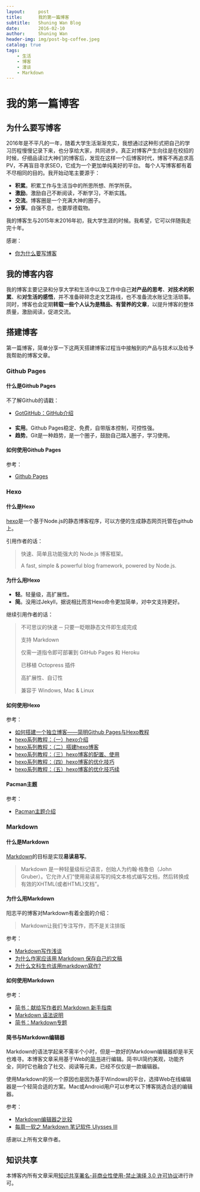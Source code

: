 ```yaml
---
layout:     post
title:      我的第一篇博客
subtitle:   Shuning Wan Blog
date:       2016-02-10
author:     Shuning Wan
header-img: img/post-bg-coffee.jpeg
catalog: true
tags:
    - 生活
    - 博客
    - 漫谈
    - Markdown
---
```


# 我的第一篇博客
## 为什么要写博客

2016年是不平凡的一年，随着大学生活渐渐充实，我想通过这种形式把自己的学习历程慢慢记录下来，也分享给大家，共同进步。真正对博客产生向往是在校招的时候，仔细品读过大神们的博客后，发现在这样一个后博客时代，博客不再追求高PV，不再盲目寻求SEO，它成为一个更加单纯美好的平台。
每个人写博客都有着不尽相同的目的。我开始动笔主要源于：
*   **积累**。积累工作与生活当中的所思所想、所学所获。
*   **激励**。激励自己不断阅读，不断学习，不断实践。
*   **交流**。博客圈是一个充满大神的圈子。
*   **分享**。自强不息，也要厚德载物。

我的博客生与2015年末2016年初，我大学生涯的时候。我希望，它可以伴随我走完十年。

感谢：

*   [你为什么要写博客](https://zhuanlan.zhihu.com/p/19743861)

## 我的博客内容

我的博客主要记录和分享大学和生活中以及工作中自己**对产品的思考**、**对技术的积累**、和**对生活的感悟**，并不准备碎碎念走文艺路线，也不准备流水账记生活琐事。同时，博客也会定期**转载一些个人认为是精品、有营养的文章**，以提升博客的整体质量，激励阅读，促进交流。

## 搭建博客

第一篇博客，简单分享一下这两天搭建博客过程当中接触到的产品与技术以及给予我帮助的博客文章。

### Github Pages

#### 什么是Github Pages

不了解Github的请戳：

*   [GotGitHub：GitHub介绍](http://www.worldhello.net/gotgithub/index.html)

#### 

*   **实用**。Github Pages稳定、免费，自带版本控制，可控性强。
*   **趋势**。Git是一种趋势，是一个圈子，鼓励自己踏入圈子，学习使用。

#### 如何使用Github Pages

参考：

*   [Github Pages](https://pages.github.com/)

### Hexo

#### 什么是Hexo

[hexo](http://hexo.io/)是一个基于Node.js的静态博客程序，可以方便的生成静态网页托管在github上。

引用作者的话：

> 快速、简单且功能强大的 Node.js 博客框架。
> 
> A fast, simple &amp; powerful blog framework, powered by Node.js.

#### 为什么用Hexo

*   **轻**。轻量级，高扩展性。
*   **简**。没用过Jekyll，据说相比而言Hexo命令更加简单，对中文支持更好。

继续引用作者的话：

> 不可思议的快速 ─ 只要一眨眼静态文件即生成完成
> 
> 支持 Markdown
> 
> 仅需一道指令即可部署到 GitHub Pages 和 Heroku
> 
> 已移植 Octopress 插件
> 
> 高扩展性、自订性
> 
> 兼容于 Windows, Mac &amp; Linux

#### 如何使用Hexo

参考：

*   [如何搭建一个独立博客——简明Github Pages与Hexo教程](http://blog.csdn.net/poem_of_sunshine/article/details/29369785)
*   [hexo系列教程：（一）hexo介绍](http://zipperary.com/2013/05/28/hexo-guide-1/)
*   [hexo系列教程：（二）搭建hexo博客](http://zipperary.com/2013/05/28/hexo-guide-2/)
*   [hexo系列教程：（三）hexo博客的配置、使用](http://zipperary.com/2013/05/29/hexo-guide-3/)
*   [hexo系列教程：（四）hexo博客的优化技巧](http://zipperary.com/2013/05/30/hexo-guide-4/)
*   [hexo系列教程：（五）hexo博客的优化技巧续](http://zipperary.com/2013/06/02/hexo-guide-5/)

#### Pacman主题

参考：

*   [Pacman主题介绍](http://yangjian.me/workspace/introducing-pacman-theme/)

### Markdown

#### 什么是Markdown

[Markdown](http://markdown.tw/)的目标是实现**易读易写**。

> Markdown 是一种轻量级标记语言，创始人为约翰·格鲁伯（John Gruber）。它允许人们“使用易读易写的纯文本格式编写文档，然后转换成有效的XHTML(或者HTML)文档”。

#### 为什么用Markdown

阳志平的博客对Markdown有着全面的介绍：

> Markdown让我们专注写作，而不是关注排版

参考：

*   [Markdown写作浅谈](http://www.yangzhiping.com/tech/r-markdown-knitr.html)
*   [为什么作家应该用 Markdown 保存自己的文稿](http://apple4us.com/2012/02/why-writers-should-use-markdown/)
*   [为什么文科生也该用markdown寫作?](http://www.douban.com/note/221187015/)

#### 如何使用Markdown

参考：

*   [简书：献给写作者的 Markdown 新手指南](https://www.jianshu.com/p/q81RER)
*   [Markdown 语法说明](http://wowubuntu.com/markdown/)
*   [简书：Markdown专题](https://www.jianshu.com/c/BDu5F8)

#### 简书与Markdown编辑器

Markdown的语法学起来不需半个小时，但是一款好的Markdown编辑器却是半天也难寻。本博客文章采用基于Web的[简书](https://www.jianshu.com/)进行编辑。简书UI简约美观，功能齐全，同时它也融合了社交、阅读等元素，已经不仅仅是一款编辑器。

使用Markdown的另一个原因也是因为基于Windows的平台，选择Web在线编辑器是一个轻简合适的方案。Mac或Android用户可以参考以下博客挑选合适的编辑器。

参考：

*   [Markdown编辑器之比较](https://www.jianshu.com/p/dcffb6f60fe2)
*   [每周一软之 Markdown 笔记软件 Ulysses III](http://frank19900731.github.io/blog/2014/12/21/mei-zhou-ruan-zhi-markdown-bi-ji-ruan-jian-ulysses-iii/)

感谢以上所有文章作者。

## 知识共享

本博客内所有文章采用[知识共享署名-非商业性使用-禁止演绎 3.0 许可协议](http://creativecommons.org/licenses/by-nc-nd/3.0/cn/)进行许可。


